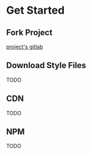 # Get Started

## Fork Project

[project's gitlab](http://gitlab.starlux-airlines.com/1801274/starlux-style-guide)

## Download Style Files

TODO

## CDN

TODO

## NPM

TODO
